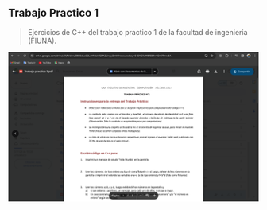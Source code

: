 ## Trabajo Practico 1

> Ejercicios de C++ del trabajo practico 1 de la facultad de ingenieria (FIUNA).

![TP](./app_screenshot.png)
